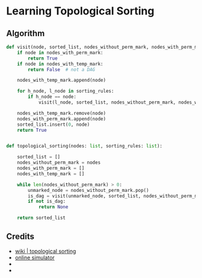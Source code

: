 # Learning Topological Sorting

## Algorithm

```python
def visit(node, sorted_list, nodes_without_perm_mark, nodes_with_perm_mark, nodes_with_temp_mark, sorting_rules):
    if node in nodes_with_perm_mark:
        return True
    if node in nodes_with_temp_mark:
        return False  # not a DAG

    nodes_with_temp_mark.append(node)

    for h_node, l_node in sorting_rules:
        if h_node == node:
            visit(l_node, sorted_list, nodes_without_perm_mark, nodes_with_perm_mark, nodes_with_temp_mark, sorting_rules)

    nodes_with_temp_mark.remove(node)
    nodes_with_perm_mark.append(node)
    sorted_list.insert(0, node)
    return True


def topological_sorting(nodes: list, sorting_rules: list):

    sorted_list = []
    nodes_without_perm_mark = nodes
    nodes_with_perm_mark = []
    nodes_with_temp_mark = []

    while len(nodes_without_perm_mark) > 0:
        unmarked_node = nodes_without_perm_mark.pop()
        is_dag = visit(unmarked_node, sorted_list, nodes_without_perm_mark, nodes_with_perm_mark, nodes_with_temp_mark, sorting_rules)
        if not is_dag:
            return None

    return sorted_list


```


## Credits

- [wiki | topological sorting](https://en.wikipedia.org/wiki/Topological_sorting#:~:text=In%20computer%20science%2C%20a%20topological,before%20v%20in%20the%20ordering.)
- [online simulator](https://www.cs.usfca.edu/~galles/visualization/TopoSortDFS.html)
- []()
- []()


